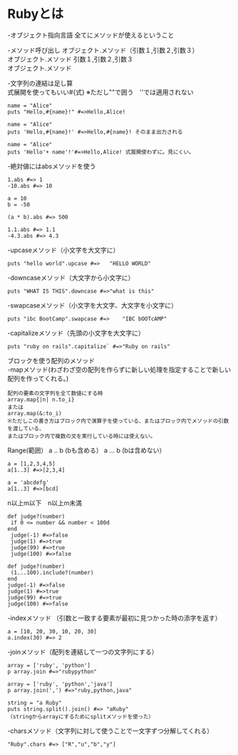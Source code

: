 # Rubyとは　

-オブジェクト指向言語
全てにメソッドが使えるということ  


-メソッド呼び出し
オブジェクト.メソッド（引数１,引数２,引数３）  
オブジェクト.メソッド 引数１,引数２,引数３  
オブジェクト.メソッド

-文字列の連結は足し算<br>
式展開を使ってもいい#{式} ※ただし""で囲う　''では適用されない
```
name = "Alice" 
puts "Hello,#{name}!" #=>Hello,Alice!
```
```
name = "Alice" 
puts 'Hello,#{name}!' #=>Hello,#{name}! そのまま出力される
```
```
name = "Alice" 
puts 'Hello'+ name'!'#=>Hello,Alice! 式展開使わずに。見にくい。
```
-絶対値にはabsメソッドを使う
```
1.abs #=> 1
-10.abs #=> 10

a = 10
b = -50

(a * b).abs #=> 500

1.1.abs #=> 1.1
-4.3.abs #=> 4.3
```
-upcaseメソッド（小文字を大文字に）
```
puts "hello world".upcase #=>	"HELLO WORLD"
```
-downcaseメソッド（大文字から小文字に）
```
puts "WHAT IS THIS".downcase #=>"what is this"
```
-swapcaseメソッド（小文字を大文字、大文字を小文字に）
```
puts "ibc BootCamp".swapcase #=>	"IBC bOOTcAMP"
```
-capitalizeメソッド（先頭の小文字を大文字に）
```
puts "ruby on rails".capitalize` #=>"Ruby on rails"
```
ブロックを使う配列のメソッド<br>
-mapメソッド(わざわざ空の配列を作らずに新しい処理を指定することで新しい配列を作ってくれる。)
```
配列の要素の文字列を全て数値にする時
array.map{|n| n.to_i}
または
array.map(&:to_i)
※ただしこの書き方はブロック内で演算子を使っている、またはブロック内でメソッドの引数を渡している、
またはブロック内で複数の文を実行している時には使えない。
```
Range(範囲）
a .. b (bも含める）
a ... b (bは含めない）
```
a = [1,2,3,4,5]
a[1..3] #=>[2,3,4]

a = 'abcdefg'
a[1..3] #=>[bcd]
```
n以上m以下　n以上m未満
```関係演算子を使うバージョン
def judge?(number)
 if 0 <= number && number < 100d
end
 judge(-1) #=>false
 judge(1) #=>true
 judge(99) #=>true
 judge(100) #=>false
 ```
 ```Rangeを使うバージョン(見やすい！）
 def judge?(number)
  (1...100).include?(number)
 end
 judge(-1) #=>false
 judge(1) #=>true
 judge(99) #=>true
 judge(100) #=>false
 ```
-indexメソッド
（引数と一致する要素が最初に見つかった時の添字を返す）
```
a = [10, 20, 30, 10, 20, 30]
a.index(30) #=> 2
```
-joinメソッド（配列を連結して一つの文字列にする）
```
array = ['ruby', 'python']
p array.join #=>"rubypython"
```
```区切り文字も指定できる
array = ['ruby', 'python','java']
p array.join(',') #=>"ruby,python,java"
```
```
string = "a Ruby"
puts string.split().join() #=> "aRuby"
（stringからarrayにするためにsplitメソッドを使った）
```
-charsメソッド（文字列に対して使うことで一文字ずつ分解してくれる）
```
"Ruby".chars #=> ["R","u","b","y"]
```
